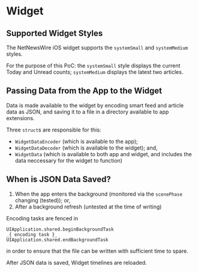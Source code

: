 #  Widget

## Supported Widget Styles

The NetNewsWire iOS widget supports the `systemSmall` and `systemMedium` styles. 

For the purpose of this PoC: the `systemSmall` style displays the current Today and Unread counts; `systemMedium` displays the latest two articles. 

## Passing Data from the App to the Widget

Data is made available to the widget by encoding smart feed and article data as JSON, and saving it to a file in a directory available to app extensions. 

Three `struct`s are responsible for this:

- `WidgetDataEncoder` (which is available to the app);
- `WidgetDataDecoder` (which is available to the widget); and,
- `WidgetData` (which is available to both app and widget, and includes the data neccessary for the widget to function)

## When is JSON Data Saved?

1. When the app enters the background (monitored via the `scenePhase` changing (tested)); or,
2. After a background refresh (untested at the time of writing)

Encoding tasks are fenced in 
```
UIApplication.shared.beginBackgroundTask
_{ encoding task }_
UIApplication.shared.endBackgroundTask
```
in order to ensure that the file can be written with sufficient time to spare. 

After JSON data is saved, Widget timelines are reloaded. 



